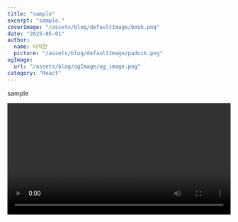 ```yaml
---
title: "sample"
excerpt: "sample."
coverImage: "/assets/blog/defaultImage/book.png"
date: "2025-05-01"
author:
  name: 이석찬
  picture: "/assets/blog/defaultImage/paduck.png"
ogImage:
  url: "/assets/blog/ogImage/og_image.png"
category: "React"
---
```


sample

<video controls width="100%">
  <source src="/assets/blog/epigram-final.mp4" type="video/mp4" />
</video>

